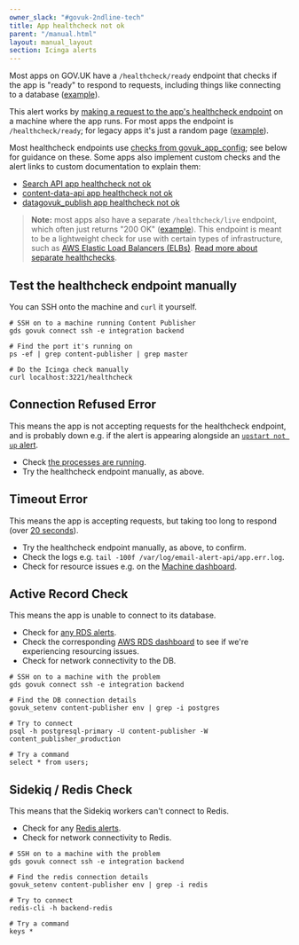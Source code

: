 ```yaml
---
owner_slack: "#govuk-2ndline-tech"
title: App healthcheck not ok
parent: "/manual.html"
layout: manual_layout
section: Icinga alerts
---
```


Most apps on GOV.UK have a `/healthcheck/ready` endpoint that checks if the app is "ready" to respond to requests, including things like connecting to a database ([example](https://github.com/alphagov/content-publisher/blob/8df63907dab486a54894105b829ab9ea02936b67/config/routes.rb#L115-L118)).

This alert works by [making a request to the app's healthcheck endpoint](https://github.com/alphagov/govuk-puppet/blob/fab936cb82be7fad42636fcafca3718a8368ebfe/modules/icinga/files/usr/lib/nagios/plugins/check_json_healthcheck#L155) on a machine where the app runs. For most apps the endpoint is `/healthcheck/ready`; for legacy apps it's just a random page ([example](https://github.com/alphagov/govuk-puppet/blob/3f05678f36fde027efd3bbaae2421ebe04103136/modules/licensify/manifests/apps/licensify.pp#L63)).

Most healthcheck endpoints use [checks from govuk_app_config](https://github.com/alphagov/govuk_app_config/blob/master/docs/healthchecks.md); see below for guidance on these. Some apps also implement custom checks and the alert links to custom documentation to explain them:

- [Search API app healthcheck not ok](https://docs.publishing.service.gov.uk/manual/alerts/search-api-app-healthcheck-not-ok.html)
- [content-data-api app healthcheck not ok](https://docs.publishing.service.gov.uk/manual/alerts/content-data-api-app-healthcheck-not-ok.html)
- [datagovuk_publish app healthcheck not ok](https://docs.publishing.service.gov.uk/manual/alerts/datagovuk-publish-healthcheck-not-ok.html)

> **Note:** most apps also have a separate `/healthcheck/live` endpoint, which often just returns "200 OK" ([example](https://github.com/alphagov/publishing-api/blob/50af13759827318fb953086c836490b2f3de1242/config/routes.rb#L52)). This endpoint is meant to be a lightweight check for use with certain types of infrastructure, such as [AWS Elastic Load Balancers (ELBs)](https://github.com/alphagov/govuk-aws/pull/1438). [Read more about separate healthchecks](https://github.com/alphagov/govuk-rfcs/blob/main/rfc-141-application-healthchecks.md).

## Test the healthcheck endpoint manually

You can SSH onto the machine and `curl` it yourself.

```
# SSH on to a machine running Content Publisher
gds govuk connect ssh -e integration backend

# Find the port it's running on
ps -ef | grep content-publisher | grep master

# Do the Icinga check manually
curl localhost:3221/healthcheck
```

## Connection Refused Error

This means the app is not accepting requests for the healthcheck endpoint, and is probably down e.g. if the alert is appearing alongside an [`upstart not up` alert](/manual/alerts/check-process-running.html).

- Check [the processes are running](check-process-running.html).
- Try the healthcheck endpoint manually, as above.

## Timeout Error

This means the app is accepting requests, but taking too long to respond (over [20 seconds](https://github.com/alphagov/govuk-puppet/blob/fab936cb82be7fad42636fcafca3718a8368ebfe/modules/icinga/files/usr/lib/nagios/plugins/check_json_healthcheck#L155)).

- Try the healthcheck endpoint manually, as above, to confirm.
- Check the logs e.g. `tail -100f /var/log/email-alert-api/app.err.log`.
- Check for resource issues e.g. on the [Machine dashboard][machine metrics].

## Active Record Check

This means the app is unable to connect to its database.

- Check for [any RDS alerts](/manual/govuk-in-aws.html#postgresql-and-mysql).
- Check the corresponding [AWS RDS dashboard][rds dash] to see if we're experiencing resourcing issues.
- Check for network connectivity to the DB.

```
# SSH on to a machine with the problem
gds govuk connect ssh -e integration backend

# Find the DB connection details
govuk_setenv content-publisher env | grep -i postgres

# Try to connect
psql -h postgresql-primary -U content-publisher -W content_publisher_production

# Try a command
select * from users;
```

## Sidekiq / Redis Check

This means that the Sidekiq workers can't connect to Redis.

- Check for any [Redis alerts](redis.html).
- Check for network connectivity to Redis.

```
# SSH on to a machine with the problem
gds govuk connect ssh -e integration backend

# Find the redis connection details
govuk_setenv content-publisher env | grep -i redis

# Try to connect
redis-cli -h backend-redis

# Try a command
keys *
```

[machine metrics]: https://grafana.blue.production.govuk.digital/dashboard/file/machine.json
[rds dash]: https://grafana.production.govuk.digital/dashboard/file/aws-rds.json?orgId=1&var-region=eu-west-1&from=now-3h&to=now
